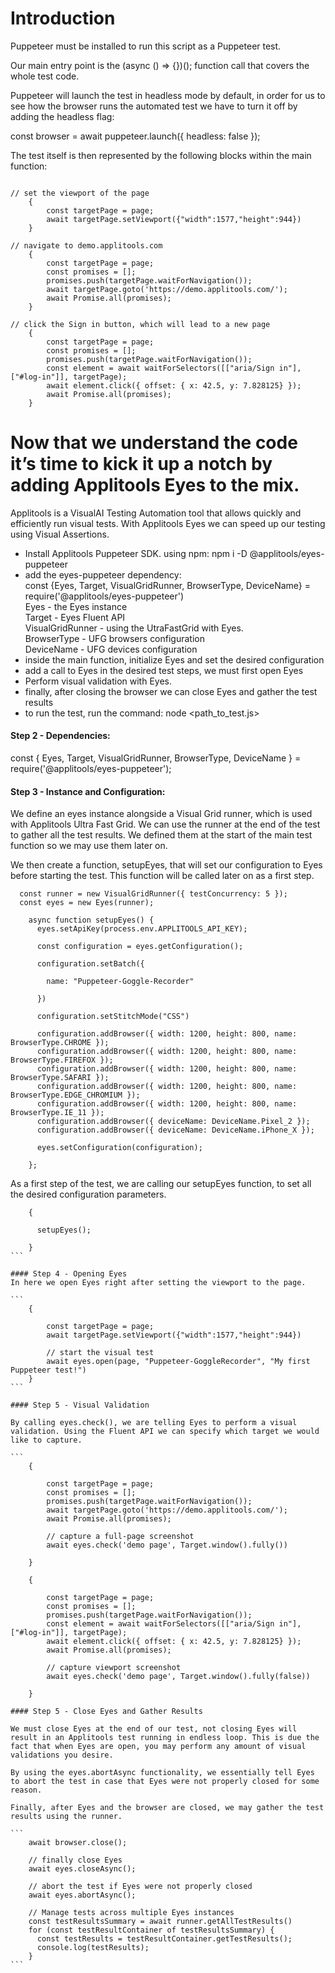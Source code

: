 # Introduction

Puppeteer must be installed to run this script as a Puppeteer test.

Our main entry point is the (async () => {})(); function call that covers the whole test code.

Puppeteer will launch the test in headless mode by default, in order for us to see how the browser runs the automated test we have to turn it off by adding the headless flag:

const browser = await puppeteer.launch({ headless: false });

The test itself is then represented by the following blocks within the main function:

```

// set the viewport of the page
    {
        const targetPage = page;
        await targetPage.setViewport({"width":1577,"height":944})
    }

// navigate to demo.applitools.com
    {
        const targetPage = page;
        const promises = [];
        promises.push(targetPage.waitForNavigation());
        await targetPage.goto('https://demo.applitools.com/');
        await Promise.all(promises);
    }

// click the Sign in button, which will lead to a new page
    {
        const targetPage = page;
        const promises = [];
        promises.push(targetPage.waitForNavigation());
        const element = await waitForSelectors([["aria/Sign in"],["#log-in"]], targetPage);
        await element.click({ offset: { x: 42.5, y: 7.828125} });
        await Promise.all(promises);
    }
```

# Now that we understand the code it’s time to kick it up a notch by adding Applitools Eyes to the mix.
Applitools is a VisualAI Testing Automation tool that allows quickly and efficiently run visual tests. With Applitools Eyes we can speed up our testing using Visual Assertions.

- Install Applitools Puppeteer SDK.
    using npm: npm i -D @applitools/eyes-puppeteer
- add the eyes-puppeteer dependency:</br>
    const {Eyes, Target, VisualGridRunner, BrowserType, DeviceName} = require('@applitools/eyes-puppeteer')</br>
    Eyes - the Eyes instance</br>
    Target - Eyes Fluent API</br>
    VisualGridRunner - using the UtraFastGrid with Eyes.</br>
    BrowserType - UFG browsers configuration</br>
    DeviceName - UFG devices configuration</br>
- inside the main function, initialize Eyes and set the desired configuration
- add a call to Eyes in the desired test steps, we must first open Eyes
- Perform visual validation with Eyes.
- finally, after closing the browser we can close Eyes and gather the test results
- to run the test, run the command:
    node <path_to_test.js>


#### Step 2 - Dependencies: 

const { Eyes, Target, VisualGridRunner, BrowserType, DeviceName } = require('@applitools/eyes-puppeteer');

#### Step 3 - Instance and Configuration:

We define an eyes instance alongside a Visual Grid runner, which is used with Applitools Ultra Fast Grid. We can use the runner at the end of the test to gather all the test results. We defined them at the start of the main test function so we may use them later on.

We then create a function, setupEyes, that will set our configuration to Eyes before starting the test. This function will be called later on as a first step.   

```
  const runner = new VisualGridRunner({ testConcurrency: 5 });
  const eyes = new Eyes(runner);

    async function setupEyes() {
      eyes.setApiKey(process.env.APPLITOOLS_API_KEY);
      
      const configuration = eyes.getConfiguration();

      configuration.setBatch({

        name: "Puppeteer-Goggle-Recorder"

      })

      configuration.setStitchMode("CSS")

      configuration.addBrowser({ width: 1200, height: 800, name: BrowserType.CHROME });
      configuration.addBrowser({ width: 1200, height: 800, name: BrowserType.FIREFOX });
      configuration.addBrowser({ width: 1200, height: 800, name: BrowserType.SAFARI });
      configuration.addBrowser({ width: 1200, height: 800, name: BrowserType.EDGE_CHROMIUM });
      configuration.addBrowser({ width: 1200, height: 800, name: BrowserType.IE_11 });
      configuration.addBrowser({ deviceName: DeviceName.Pixel_2 });
      configuration.addBrowser({ deviceName: DeviceName.iPhone_X });

      eyes.setConfiguration(configuration);

    };
```

As a first step of the test, we are calling our setupEyes function, to set all the desired configuration parameters. 

````
    {

      setupEyes();

    }
```

#### Step 4 - Opening Eyes
In here we open Eyes right after setting the viewport to the page.

```
    {

        const targetPage = page;
        await targetPage.setViewport({"width":1577,"height":944})

        // start the visual test
        await eyes.open(page, "Puppeteer-GoggleRecorder", "My first Puppeteer test!")
    }
```

#### Step 5 - Visual Validation

By calling eyes.check(), we are telling Eyes to perform a visual validation. Using the Fluent API we can specify which target we would like to capture.

```
    {

        const targetPage = page;
        const promises = [];
        promises.push(targetPage.waitForNavigation());
        await targetPage.goto('https://demo.applitools.com/');
        await Promise.all(promises);

        // capture a full-page screenshot
        await eyes.check('demo page', Target.window().fully())

    }

    {

        const targetPage = page;
        const promises = [];
        promises.push(targetPage.waitForNavigation());
        const element = await waitForSelectors([["aria/Sign in"],["#log-in"]], targetPage);
        await element.click({ offset: { x: 42.5, y: 7.828125} });
        await Promise.all(promises);

        // capture viewport screenshot
        await eyes.check('demo page', Target.window().fully(false))

    }

#### Step 5 - Close Eyes and Gather Results

We must close Eyes at the end of our test, not closing Eyes will result in an Applitools test running in endless loop. This is due the fact that when Eyes are open, you may perform any amount of visual validations you desire.

By using the eyes.abortAsync functionality, we essentially tell Eyes to abort the test in case that Eyes were not properly closed for some reason.

Finally, after Eyes and the browser are closed, we may gather the test results using the runner.

```
    await browser.close();

    // finally close Eyes
    await eyes.closeAsync();

    // abort the test if Eyes were not properly closed
    await eyes.abortAsync();

    // Manage tests across multiple Eyes instances
    const testResultsSummary = await runner.getAllTestResults()
    for (const testResultContainer of testResultsSummary) {
      const testResults = testResultContainer.getTestResults();
      console.log(testResults);
    }
```

